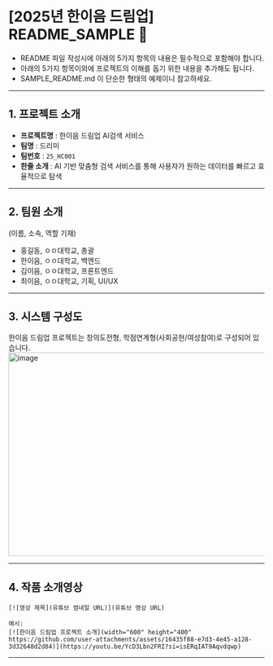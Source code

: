 # [2025년 한이음 드림업] README_SAMPLE 📝

- README 파일 작성시에 아래의 5가지 항목의 내용은 필수적으로 포함해야 합니다.
- 아래의 5가지 항목이외에 프로젝트의 이해를 돕기 위한 내용을 추가해도 됩니다.
- SAMPLE_README.md 이 단순한 형태의 예제이니 참고하세요.
---

## **1. 프로젝트 소개**
- **프로젝트명** : 한이음 드림업 AI검색 서비스
- **팀명** : 드리미
- **팀번호** : `25_HC001`
- **한줄 소개** : AI 기반 맞춤형 검색 서비스를 통해 사용자가 원하는 데이터를 빠르고 효율적으로 탐색

---

## **2. 팀원 소개**
(이름, 소속, 역할 기재)
- 홍길동, ㅇㅇ대학교, 총괄
- 한이음, ㅇㅇ대학교, 백엔드
- 김이음, ㅇㅇ대학교, 프론트엔드
- 최이음, ㅇㅇ대학교, 기획, UI/UX

---
## **3. 시스템 구성도**
한이음 드림업 프로젝트는 창의도전형, 학점연계형(사회공헌/여성참여)로 구성되어 있습니다.
<img width="600" height="400" alt="image" src="https://github.com/user-attachments/assets/28fc8453-d1a0-4184-8fd0-130d93d18545" />

---
## **4. 작품 소개영상**

```
[![영상 제목](유튜브 썸네일 URL)](유튜브 영상 URL)

예시:
[![한이음 드림업 프로젝트 소개](width="600" height="400" https://github.com/user-attachments/assets/16435f88-e7d3-4e45-a128-3d32648d2d84)](https://youtu.be/YcD3Lbn2FRI?si=isERqIAT9Aqvdqwp)
```

---
